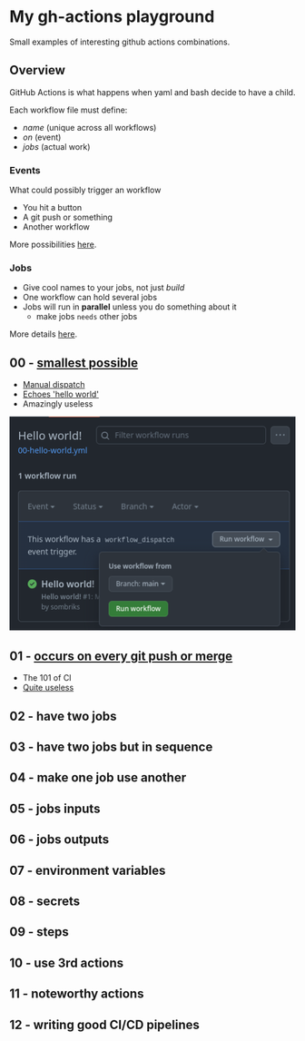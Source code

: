 # My gh-actions playground

Small examples of interesting github actions combinations.

## Overview

GitHub Actions is what happens when yaml and bash decide to have a child.

Each workflow file must define:

- _name_ (unique across all workflows)
- _on_ (event)
- _jobs_ (actual work)

### Events

What could possibly trigger an workflow

- You hit a button
- A git push or something
- Another workflow

More possibilities [here](https://docs.github.com/en/actions/using-workflows/events-that-trigger-workflows).

### Jobs

- Give cool names to your jobs, not just _build_
- One workflow can hold several jobs
- Jobs will run in **parallel** unless you do something about it
  - make jobs `needs` other jobs

More details [here](https://docs.github.com/en/actions/using-jobs/using-conditions-to-control-job-execution).

## 00 - [smallest possible](.github/workflows/00-hello-world.yml)

- [Manual dispatch](https://github.com/sombriks/gh-actions-playground/actions/workflows/00-hello-world.yml)
- [Echoes 'hello world'](https://github.com/sombriks/gh-actions-playground/actions/runs/7162121699/job/19498652966#step:2:5)
- Amazingly useless

![image-manual-dispatch.png](imgs/image-manual-dispatch.png)

## 01 - [occurs on every git push or merge](.github/workflows/01-it-happens-on-push.yml)

- The 101 of CI
- [Quite useless](https://github.com/sombriks/gh-actions-playground/actions/runs/7162222469/job/19498893130#step:2:5)

## 02 - have two jobs

## 03 - have two jobs but in sequence

## 04 - make one job use another

## 05 - jobs inputs

## 06 - jobs outputs

## 07 - environment variables

## 08 - secrets

## 09 - steps

## 10 - use 3rd actions

## 11 - noteworthy actions

## 12 - writing good CI/CD pipelines

